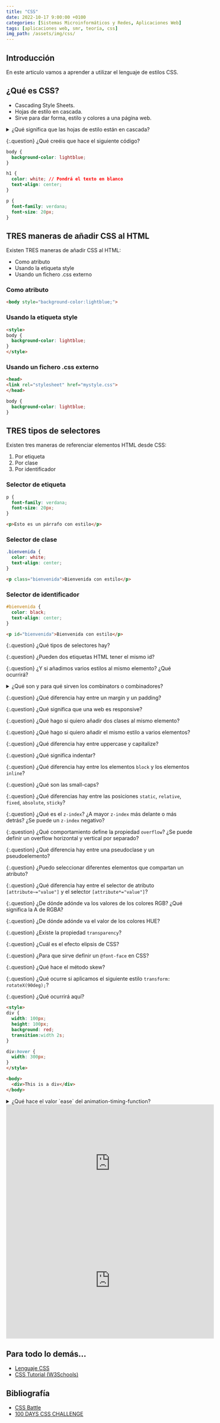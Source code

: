 ```yaml
---
title: "CSS"
date: 2022-10-17 9:00:00 +0100
categories: [Sistemas Microinformáticos y Redes, Aplicaciones Web]
tags: [aplicaciones web, smr, teoría, css]
img_path: /assets/img/css/
---
```


## Introducción

En este articulo vamos a aprender a utilizar el lenguaje de estilos CSS.

## ¿Qué es CSS?

- Cascading Style Sheets.
- Hojas de estilo en cascada.
- Sirve para dar forma, estilo y colores a una página web.

<details class="card mb-2">
  <summary class="card-header question">¿Qué significa que las hojas de estilo están en cascada?</summary>
  <div class="card-body" markdown="1">

Significa que el orden en el que se procesa el CSS influye a la hora de resolver conflictos.

Aunque esto no es totalmente cierto como se indica en el artículo [¿Qué es la Cascada CSS?](https://lenguajecss.com/css/cascada-css/que-es-cascada/).
    
<!-- Comentario para que no se descuajeringue la cosa -->
  </div>
</details>

{:.question}
¿Qué creéis que hace el siguiente código?

```css
body {
  background-color: lightblue;
}

h1 {
  color: white; // Pondrá el texto en blanco
  text-align: center;
}

p {
  font-family: verdana;
  font-size: 20px;
}
```

## TRES maneras de añadir CSS al HTML

Existen TRES maneras de añadir CSS al HTML:

- Como atributo
- Usando la etiqueta style
- Usando un fichero .css externo

### Como atributo

```html
<body style="background-color:lightblue;">
```

### Usando la etiqueta style

```html
<style>
body {
  background-color: lightblue;
}
</style>
```

### Usando un fichero .css externo

```html
<head>
<link rel="stylesheet" href="mystyle.css">
</head>
```

```css
body {
  background-color: lightblue;
}
```

## TRES tipos de selectores

Existen tres maneras de referenciar elementos HTML desde CSS:

1. Por etiqueta
1. Por clase
1. Por identificador

### Selector de etiqueta

```css
p {
  font-family: verdana;
  font-size: 20px;
}
```

```html
<p>Esto es un párrafo con estilo</p>
```

### Selector de clase

```css
.bienvenida {
  color: white;
  text-align: center;
}
```

```html
<p class="bienvenida">Bienvenida con estilo</p>
```

### Selector de identificador

```css
#bienvenida {
  color: black;
  text-align: center;
}
```

```html
<p id="bienvenida">Bienvenida con estilo</p>
```

{:.question}
¿Qué tipos de selectores hay? 

{:.question}
¿Pueden dos etiquetas HTML tener el mismo id?

{:.question}
¿Y si añadimos varios estilos al mismo elemento? ¿Qué ocurrirá?

<details class="card mb-2">
  <summary class="card-header question">¿Qué son y para qué sirven los combinators o combinadores?</summary>
  <div class="card-body" markdown="1">

Al margen de la selección «básica» de elementos a través de CSS, que suele realizarse mediante clases e IDs, existe un amplio abanico de métodos para seleccionar elementos dependiendo de la estructura del documento HTML denominados combinadores CSS:

| Nombre  | Símbolo  | Ejemplo  | Significado |
|---|---|---|---|
| Agrupación de selectores  | `,`  | `p, a, div { }` | Se aplican estilos a varios elementos. |
| Selector descendiente  | Espacio | `#page div { }` | Se aplican estilos a elementos dentro de otros. |
| Selector hijo  | `>`  | `#page > div { }` | Se aplican estilos a elementos hijos directos. |
| Selector hermano adyacente  | `+` | `div + div { }` | Se aplican estilos a elementos que siguen a otros. |
| Selector hermano general  | `~`  | `div ~ div { }` | Se aplican estilos a elementos al mismo nivel. |
| Selector universal  | `*`  | `#page * { }`  | Se aplican estilos a todos los elementos. |

<!-- Comentario para que no se descuajeringue la cosa -->
  </div>
</details>

{:.question}
¿Qué diferencia hay entre un margin y un padding?

{:.question}
¿Qué significa que una web es responsive?

{:.question}
¿Qué hago si quiero añadir dos clases al mismo elemento?

{:.question}
¿Qué hago si quiero añadir el mismo estilo a varios elementos?

{:.question}
¿Qué diferencia hay entre uppercase y capitalize?

{:.question}
¿Qué significa indentar?

{:.question}
¿Qué diferencia hay entre los elementos `block` y los elementos `inline`?

{:.question}
¿Qué son las small-caps?

{:.question}
¿Qué diferencias hay entre las posiciones `static`, `relative`, `fixed`, `absolute`, `sticky`?

{:.question}
¿Qué es el `z-index`? ¿A mayor `z-index` más delante o más detrás? ¿Se puede un `z-index` negativo?

{:.question}
¿Qué comportamiento define la propiedad `overflow`? ¿Se puede definir un overflow horizontal y vertical por separado?

{:.question}
¿Qué diferencia hay entre una pseudoclase y un pseudoelemento?

{:.question}
¿Puedo seleccionar diferentes elementos que compartan un atributo?

{:.question}
¿Qué diferencia hay entre el selector de atributo `[attribute~="value"]` y el  selector `[attribute*="value"]`?

{:.question}
¿De dónde adónde va los valores de los colores RGB? ¿Qué significa la A de RGBA?

{:.question}
¿De dónde adónde va el valor de los colores HUE?

{:.question}
¿Existe la propiedad `transparency`?

{:.question}
¿Cuál  es el efecto elipsis de CSS?

{:.question}
¿Para que  sirve definir un `@font-face` en CSS?

{:.question}
¿Qué hace el método skew?

{:.question}
¿Qué ocurre si aplicamos el siguiente estilo `transform: rotateX(90deg);`?

{:.question}
¿Qué ocurrirá aquí?

```html
<style>
div {
  width: 100px;
  height: 100px;
  background: red;
  transition:width 2s;
}

div:hover {
  width: 300px;
}
</style>

<body>
  <div>This is a div</div>
</body>
```

<details class="card mb-2">
  <summary class="card-header question">¿Qué hace el valor `ease` del animation-timing-function?</summary>
  <div class="card-body" markdown="1">

Mira este ejemplo de W3Schools [Elements with Different timing function Values](https://www.w3schools.com/cssref/tryit.asp?filename=trycss3_animation-timing-function2)

<!-- Comentario para que no se descuajeringue la cosa -->
  </div>
</details>

<iframe width="560" height="315" src="https://www.youtube.com/embed/3yM5uXp-T_0" title="YouTube video player" frameborder="0" allow="accelerometer; autoplay; clipboard-write; encrypted-media; gyroscope; picture-in-picture" allowfullscreen></iframe>

<iframe width="560" height="315" src="https://www.youtube.com/embed/hfnMLsWQb1w" title="YouTube video player" frameborder="0" allow="accelerometer; autoplay; clipboard-write; encrypted-media; gyroscope; picture-in-picture" allowfullscreen></iframe>

## Para todo lo demás... 

- [Lenguaje CSS](https://lenguajecss.com/css/)
- [CSS Tutorial (W3Schools)](https://www.w3schools.com/css/default.asp)

## Bibliografía

- [CSS Battle](https://cssbattle.dev/)
- [100 DAYS CSS CHALLENGE](https://100dayscss.com/)
